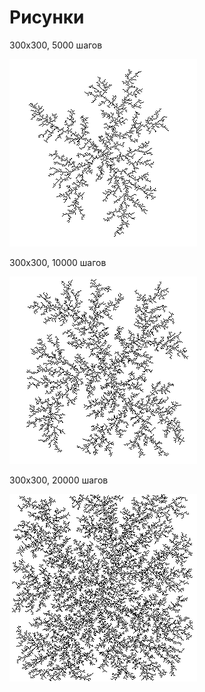 # Рисунки

300x300, 5000 шагов

![output1](./300x300_5000.png "5000 шагов")

300x300, 10000 шагов

![output2](./300x300_10000.png "10000 шагов")

300x300, 20000 шагов

![output3](./300x300_20000.png "20000 шагов")
